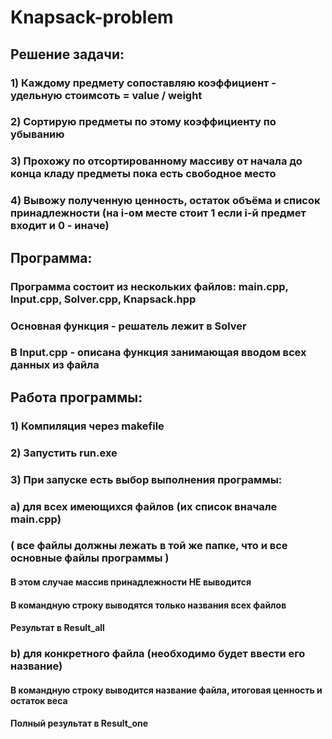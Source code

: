 # Knapsack-problem
## Решение задачи:
### 1) Каждому предмету сопоставляю коэффициент - удельную стоимсоть = value / weight
### 2) Сортирую предметы по этому коэффициенту по убыванию
### 3) Прохожу по отсортированному массиву от начала до конца кладу предметы пока есть свободное место
### 4) Вывожу полученную ценность, остаток объёма и список принадлежности (на i-ом месте стоит 1 если i-й предмет входит и 0 - иначе)

## Программа:
###   Программа состоит из нескольких файлов: main.cpp, Input.cpp, Solver.cpp, Knapsack.hpp
###   Основная функция - решатель лежит в Solver
###   В Input.cpp - описана функция занимающая вводом всех данных из файла

## Работа программы:
### 1) Компиляция через makefile
### 2) Запустить run.exe
### 3) При запуске есть выбор выполнения программы:
###      a) для всех имеющихся файлов (их список вначале main.cpp)
###      ( все файлы должны лежать в той же папке, что и все основные файлы программы )
####        В этом случае массив принадлежности НЕ выводится
####        В командную строку выводятся только названия всех файлов
####        Результат в Result_all

###      b) для конкретного файла (необходимо будет ввести его название)
####        В командную строку выводится название файла, итоговая ценность и остаток веса
####        Полный результат в Result_one